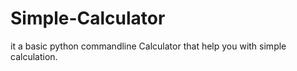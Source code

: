 # Simple-Calculator
it a basic python commandline Calculator that help you with simple calculation.
